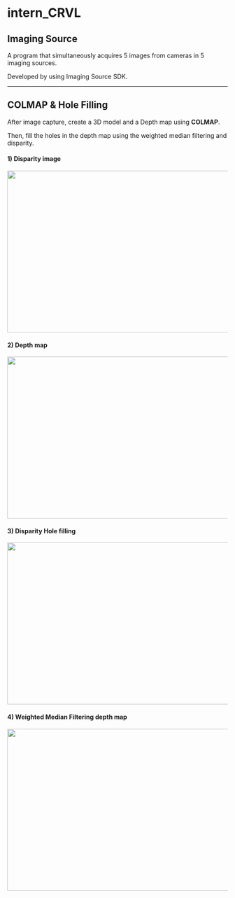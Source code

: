 # intern_CRVL

## Imaging Source
A program that simultaneously acquires 5 images from cameras in 5 imaging sources.

Developed by using Imaging Source SDK.

* * *

## COLMAP & Hole Filling

After image capture, create a 3D model and a Depth map using **COLMAP**.

Then, fill the holes in the depth map using the weighted median filtering and disparity.

#### 1) Disparity image
<img src="https://user-images.githubusercontent.com/58382336/98517247-f0888780-22b0-11eb-9947-8846370175b6.png"  width="700" height="370">

#### 2) Depth map
<img src="https://user-images.githubusercontent.com/58382336/98517179-dc448a80-22b0-11eb-9d00-060f979b8b88.png"  width="700" height="370">

#### 3) Disparity Hole filling
<img src="https://user-images.githubusercontent.com/58382336/98517354-24fc4380-22b1-11eb-9ff4-298959954466.png"  width="700" height="370">

#### 4) Weighted Median Filtering depth map
<img src="https://user-images.githubusercontent.com/58382336/98517179-dc448a80-22b0-11eb-9d00-060f979b8b88.png"  width="700" height="370">

